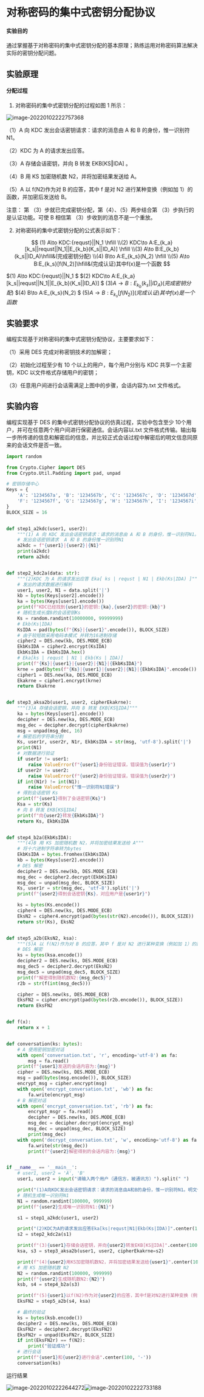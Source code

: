# 对称密码的集中式密钥分配协议

####  实验目的

通过掌握基于对称密码的集中式密钥分配的基本原理；熟练运用对称密码算法解决实际的密钥分配问题。

## 实验原理

#### 分配过程

1. 对称密码的集中式密钥分配的过程如图 1 所示：

![image-20220102222757368](对称密码的集中式密钥分配协议.assets/image-20220102222757368.png)

（1）A 向 KDC 发出会话密钥请求：请求的消息由 A 和 B 的身份，惟一识别符N1。 

（2）KDC 为 A 的请求发出应答。

（3）A 存储会话密钥，并向 B 转发 EKB[KS‖IDA] 。 

（4）B 用 KS 加密随机数 N2，并将加密结果发送给 A。 

（5）A 以 f(N2)作为对 B 的应答，其中 f 是对 N2 进行某种变换（例如加 1）的函数，并加密后发送给 B。

注意： 第 （3）步就已完成密钥分配，第（4）、（5）两步结合第 （3）步执行的是认证功能。可使 B 相信第 （3）步收到的消息不是一个重放。

2. 对称密码的集中式密钥分配的公式表示如下：

$$
(1) A\to KDC:{requst}||N_1 \hfill
\\(2) KDC\to A:E_{k_a}[k_s||requst||N_1||E_{k_b}(K_s||ID_A)] \hfill
\\(3) A\to B:E_{k_b}(k_s||ID_A)\hfill&(完成密钥分配)
\\(4) B\to A:E_{k_s}(N_2) \hfill
\\(5) A\to B:E_{k_s}[f(N_2)]\hfill&(完成认证)其中f(x)是一个函数
$$

$(1) A\to KDC:{requst}||N_1 $
$(2) KDC\to A:E_{k_a}[k_s||requst||N_1||E_{k_b}(K_s||ID_A)] $
$(3) A\to B:E_{k_b}(k_s||ID_A) (完成密钥分配)$
$(4) B\to A:E_{k_s}(N_2) $
$(5) A\to B:E_{k_s}[f(N_2)] (完成认证)其中f(x)是一个函数$

## 实验要求

编程实现基于对称密码的集中式密钥分配协议，主要要求如下：

（1）采用 DES 完成对称密钥技术的加解密；

（2）初始化过程至少有 10 个以上的用户，每个用户分别与 KDC 共享一个主密钥，KDC 以文件格式存储用户的密钥；

（3）任意用户间进行会话需满足上图中的步骤，会话内容为.txt 文件格式。



## 实验内容

编程实现基于 DES 的集中式密钥分配协议的仿真过程，实验中包含至少 10个用户，并可在任意两个用户间进行保密通信。会话内容以.txt 文件格式传输。输出每一步所传递的信息和解密后的信息，并比较正式会话过程中解密后的明文信息同原来的会话文件是否一致。

```python
import random

from Crypto.Cipher import DES
from Crypto.Util.Padding import pad, unpad

# 密钥存储中心
Keys = {
    'A': '1234567a', 'B': '1234567b', 'C': '1234567c', 'D': '1234567d', 'E': '1234567e',
    'F': '1234567f', 'G': '1234567g', 'H': '1234567h', 'I': '1234567i', 'J': '1234567j'
}
BLOCK_SIZE = 16


def step1_a2kdc(user1, user2):
    """(1) A 向 KDC 发出会话密钥请求：请求的消息由 A 和 B 的身份，惟一识别符N1。 明文传输"""
    # 发出会话密钥请求  A 和 B 的身份惟一识别符N1
    a2kdc = f"{user1}|{user2}|{N1}"
    print(a2kdc)
    return a2kdc


def step2_kdc2a(data: str):
    """(2)KDC 为 A 的请求发出应答 Eka[ ks | requst | N1 | Ekb(Ks|IDA) ]"""
    # 发出的请求数据进行解析
    user1, user2, N1 = data.split('|')
    kb = bytes(Keys[user2].encode())
    ka = bytes(Keys[user1].encode())
    print(f"KDC已经找到{user1}的密钥:{ka},{user2}的密钥:{kb}")
    # 随机生成长度8的会话密钥Ks
    Ks = random.randint(10000000, 99999999)
    # Ekb(Ks|IDA)
    KsIDA = pad(bytes(f"{Ks}|{user1}".encode()), BLOCK_SIZE)
    # 由于较短故采用电码本模式 并转为16进制存储
    cipher2 = DES.new(kb, DES.MODE_ECB)
    EkbKsIDA = cipher2.encrypt(KsIDA)
    EkbKsIDA = EkbKsIDA.hex()
    # Eka[ks | requst | N1 | Ekb(Ks | IDA)]
    print(f"{Ks}|{user1}|{user2}|{N1}|{EkbKsIDA}")
    krne = pad(bytes(f"{Ks}|{user1}|{user2}|{N1}|{EkbKsIDA}".encode()), BLOCK_SIZE)
    cipher1 = DES.new(ka, DES.MODE_ECB)
    Ekakrne = cipher1.encrypt(krne)
    return Ekakrne


def step3_aksa2b(user1, user2, cipherEkakrne):
    """(3)A 存储会话密钥，并向 B 转发 EKB[KS‖IDA]"""
    ka = bytes(Keys[user1].encode())
    decipher = DES.new(ka, DES.MODE_ECB)
    msg_dec = decipher.decrypt(cipherEkakrne)
    msg = unpad(msg_dec, 16)
    # 解密后的字符串分割
    Ks, user1r, user2r, N1r, EkbKsIDA = str(msg, 'utf-8').split('|')
    print(N1)
    # 对数据进行验证
    if user1r != user1:
        raise ValueError(f"{user1}身份验证错误，错误值为{user1r}")
    if user2r != user2:
        raise ValueError(f"{user2}身份验证错误，错误值为{user2r}")
    if int(N1r) != int(N1):
        raise ValueError("惟一识别符N1错误")
    # 得到会话密钥 Ks
    print(f"{user1}得到了会话密钥{Ks}")
    Ksa = str(Ks)
    # 向 B 转发 EKB[KS‖IDA]
    print(f"向{user2}转发{EkbKsIDA}")
    return Ks, EkbKsIDA


def step4_b2a(EkbKsIDA):
    """(4)B 用 KS 加密随机数 N2，并将加密结果发送给 A"""
    # 将十六进制字符串转为bytes
    EkbKsIDA = bytes.fromhex(EkbKsIDA)
    kb = bytes(Keys[user2].encode())
    # DES 解密
    decipher2 = DES.new(kb, DES.MODE_ECB)
    msg_dec = decipher2.decrypt(EkbKsIDA)
    msg_dec = unpad(msg_dec, BLOCK_SIZE)
    Ks, user1r = str(msg_dec, 'utf-8').split('|')
    print(f"{user2}得到会话密钥{Ks}，对应用户是{user1r}")

    ks = bytes(Ks.encode())
    cipher4 = DES.new(ks, DES.MODE_ECB)
    EksN2 = cipher4.encrypt(pad(bytes(str(N2).encode()), BLOCK_SIZE))
    return str(Ks), EksN2


def step5_a2b(EksN2, ksa):
    """(5)A 以 f(N2)作为对 B 的应答，其中 f 是对 N2 进行某种变换（例如加 1）的函数，并加密后发送给 B"""
    # DES 解密
    ks = bytes(ksa.encode())
    decipher2 = DES.new(ks, DES.MODE_ECB)
    msg_dec5 = decipher2.decrypt(EksN2)
    msg_dec5 = unpad(msg_dec5, BLOCK_SIZE)
    print(f"解密得到随机数N2:{msg_dec5}")
    r2b = str(f(int(msg_dec5)))

    cipher = DES.new(ks, DES.MODE_ECB)
    EksFN2 = cipher.encrypt(pad(bytes(r2b.encode()), BLOCK_SIZE))
    return EksFN2


def f(x):
    return x + 1


def conversation(ks: bytes):
    # A 使用密钥加密对话
    with open('conversation.txt', 'r', encoding='utf-8') as fa:
        msg = fa.read()
    print(f"{user1}发送的会话内容为:{msg}")
    cipher = DES.new(ks, DES.MODE_ECB)
    msg = pad(bytes(msg.encode()), BLOCK_SIZE)
    encrypt_msg = cipher.encrypt(msg)
    with open('encrypt_conversation.txt', 'wb') as fa:
        fa.write(encrypt_msg)
    # B 解密对话
    with open('encrypt_conversation.txt', 'rb') as fa:
        encrypt_msgr = fa.read()
        decipher = DES.new(ks, DES.MODE_ECB)
        msg_dec = decipher.decrypt(encrypt_msg)
        msg_dec = unpad(msg_dec, BLOCK_SIZE)
        print(msg_dec)
    with open('decrypt_conversation.txt', 'w', encoding='utf-8') as fa:
        fa.write(str(msg_dec))
        print(f"{user2}解密得到的会话内容为:{msg}")


if __name__ == '__main__':
    # user1, user2 = 'A', 'B'
    user1, user2 = input("请输入两个用户（通信方，被通讯方）").split(" ")

    print("(1)A向KDC发出会话密钥请求：请求的消息由A和B的身份，惟一识别符N1。明文传输".center(100, "-"))
    # 随机生成唯一识别符N1
    N1 = random.randint(100000, 999999)
    print(f"{user2}生成唯一识别符N1:{N1}")

    s1 = step1_a2kdc(user1, user2)

    print("(2)KDC为A的请求发出应答Eka[ks|requst|N1|Ekb(Ks|IDA)]".center(100, "-"))
    s2 = step2_kdc2a(s1)

    print(f"(3){user1}存储会话密钥，并向{user2}转发EKB[KS‖IDA]".center(100, "-"))
    ksa, s3 = step3_aksa2b(user1, user2, cipherEkakrne=s2)

    print(f"(4){user2}用KS加密随机数N2，并将加密结果发送给{user1}".center(100, "-"))
    # 用 KS 加密随机数 N2
    N2 = random.randint(100000, 999999)
    print(f"{user2}生成随机数N2:{N2}")
    ksb, s4 = step4_b2a(s3)

    print(f"(5){user1}以f(N2)作为对{user2}的应答，其中f是对N2进行某种变换（例如加1）的函数，并加密后发送给{user2}".center(100, "-"))
    EksFN2 = step5_a2b(s4, ksa)

    # 最终的验证
    ks = bytes(ksb.encode())
    decipher2 = DES.new(ks, DES.MODE_ECB)
    EksFN2r = decipher2.decrypt(EksFN2)
    EksFN2r = unpad(EksFN2r, BLOCK_SIZE)
    if int(EksFN2r) == f(N2):
        print("验证成功")
    # 进行会话
    print(f"{user1}和{user2}进行会话".center(100, '-'))
    conversation(ks)
```

运行结果

![image-20220102222644272](对称密码的集中式密钥分配协议.assets/image-20220102222644272.png)![image-20220102222733188](对称密码的集中式密钥分配协议.assets/image-20220102222733188.png)